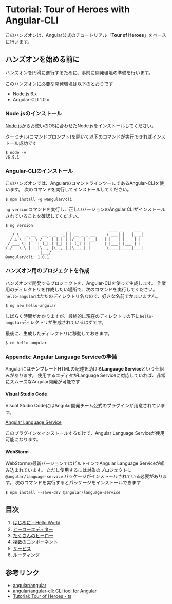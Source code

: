# Tutorial: Tour of Heroes with Angular-CLI

このハンズオンは、Angular公式のチュートリアル「**Tour of Heroes**」をベースに行います。

## ハンズオンを始める前に

ハンズオンを円滑に進行するために、事前に開発環境の準備を行います。

このハンズオンに必要な開発環境は以下のとおりです

- Node.js 6.x
- Angular-CLI 1.0.x

### Node.jsのインストール

[Node.js](https://nodejs.org/ja/)からお使いのOSに合わせたNode.jsをインストールしてください。

ターミナル(コマンドプロンプト)を開いて以下のコマンドが実行できればインストール成功です

```
$ node -v
v6.9.1
```

### Angular-CLIのインストール

このハンズオンでは、AngularのコマンドラインツールであるAngular-CLIを使います。
次のコマンドを実行してインストールしてください。

```
$ npm install -g @angular/cli
```

`ng version`コマンドを実行し、正しいバージョンのAngular CLIがインストールされていることを確認してください。

```
$ ng version
    _                      _                 ____ _     ___
   / \   _ __   __ _ _   _| | __ _ _ __     / ___| |   |_ _|
  / △ \ | '_ \ / _` | | | | |/ _` | '__|   | |   | |    | |
 / ___ \| | | | (_| | |_| | | (_| | |      | |___| |___ | |
/_/   \_\_| |_|\__, |\__,_|_|\__,_|_|       \____|_____|___|
               |___/
@angular/cli: 1.0.1
```

### ハンズオン用のプロジェクトを作成

ハンズオンで開発するプロジェクトを、Angular-CLIを使って生成します。
作業用のディレクトリを作成したい場所で、次のコマンドを実行してください。
`hello-angular`はただのディレクトリ名なので、好きな名前でかまいません。

```
$ ng new hello-angular
```

しばらく時間がかかりますが、最終的に現在のディレクトリの下に`hello-angular`ディレクトリが生成されているはずです。

最後に、生成したディレクトリに移動しておきます。

```
$ cd hello-angular
```

### Appendix: Angular Language Serviceの準備

AngularにはテンプレートHTMLの記述を助ける**Language Service**という仕組みがあります。
使用するエディタがLanguage Serviceに対応していれば、非常にスムーズなAngular開発が可能です

#### Visual Studio Code

Visual Studio CodeにはAngular開発チーム公式のプラグインが用意されています。

[Angular Language Service](https://marketplace.visualstudio.com/items?itemName=Angular.ng-template)

このプラグインをインストールするだけで、Angular Language Serviceが使用可能になります。

#### WebStorm

WebStormの最新バージョンではビルトインでAngular Language Serviceが組み込まれています。
ただし使用するには対象のプロジェクトに `@angular/language-service` パッケージがインストールされている必要があります。
次のコマンドを実行するとパッケージをインストールできます

```
$ npm install --save-dev @angular/language-service
```

## 目次

1. [はじめに - Hello World](./ch-1/README.md)
2. [ヒーローエディター](./ch-2/README.md)
3. [たくさんのヒーロー](./ch-3/README.md)
4. [複数のコンポーネント](./ch-4/README.md)
5. [サービス](./ch-5/README.md)
6. [ルーティング](./ch-6/README.md)

## 参考リンク

- [angular/angular](https://github.com/angular/angular)
- [angular/angular\-cli: CLI tool for Angular](https://github.com/angular/angular-cli)
- [Tutorial: Tour of Heroes \- ts](https://angular.io/docs/ts/latest/tutorial/)
